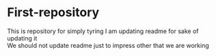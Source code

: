 # First-repository
This is repository for simply tyring I am updating readme for sake of updating it <br>
We should not update readme just to impress other that we are working
